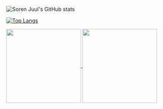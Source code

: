 
![Soren Juul's GitHub stats](https://my-github-readme-stats-fork.vercel.app/api?username=sorenjuul&include_all_commits=true&rank_icon=github&show_icons=true&hide=issues,contribs,stars&show=reviews,prs_merged,prs_merged_percentage)

[![Top Langs](https://my-github-readme-stats-fork.vercel.app/api/top-langs/?username=sorenjuul&layout=compact)](https://github.com/sorenjuul)


<a href="https://github.com/sorenjuul">
  <img height=200 align="center" src="https://my-github-readme-stats-fork.vercel.app/api?username=sorenjuul&include_all_commits=true&rank_icon=github&show_icons=true&hide=issues,contribs,stars&show=reviews,prs_merged,prs_merged_percentage" />
</a>
<a href="https://github.com/sorenjuul">
  <img height=200 align="center" src="https://my-github-readme-stats-fork.vercel.app/api/top-langs/?username=sorenjuul&layout=compact&langs_count=8&card_width=320" />
</a>

